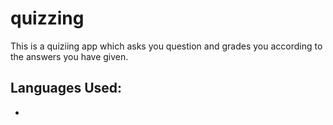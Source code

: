 # quizzing
This is a quiziing app which asks you question and grades you according to the answers you have given. 
## Languages Used:
* 
